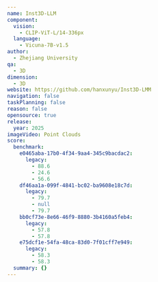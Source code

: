 ```yaml
---
name: Inst3D-LLM
component:
  vision:
    - CLIP-ViT-L/14-336px
  language:
    - Vicuna-7B-v1.5
author:
  - Zhejiang University
qa:
  - 3D
dimension:
  - 3D
website: https://github.com/hanxunyu/Inst3D-LMM
navigation: false
taskPlanning: false
reason: false
opensource: true
release:
  year: 2025
imageVideo: Point Clouds
score:
  benchmark:
    e0465aba-17b0-4f34-9aa4-345c9bacdac2:
      legacy:
        - 88.6
        - 24.6
        - 56.6
    df46aa1a-099f-4841-bc02-ba9608e18c7d:
      legacy:
        - 79.7
        - null
        - 79.7
    bb0cf73e-8e66-46f9-8880-3b4160a5feb4:
      legacy:
        - 57.8
        - 57.8
    e75dcf1e-54fa-48ca-83d0-7f01cff7e949:
      legacy:
        - 58.3
        - 58.3
  summary: {}
---
```

